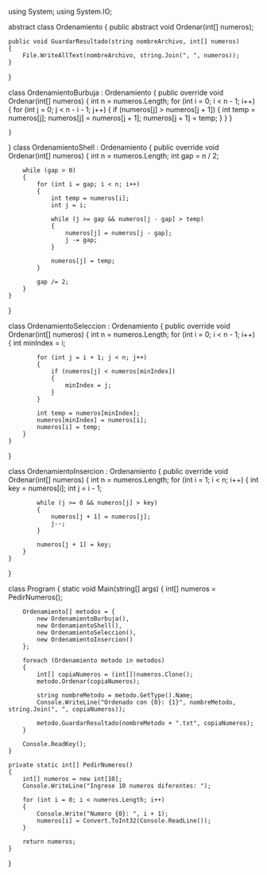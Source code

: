 using System;
using System.IO;

abstract class Ordenamiento
{
    public abstract void Ordenar(int[] numeros);

    public void GuardarResultado(string nombreArchivo, int[] numeros)
    {
        File.WriteAllText(nombreArchivo, string.Join(", ", numeros));
    }
}

class OrdenamientoBurbuja : Ordenamiento
{
    public override void Ordenar(int[] numeros)
    {
        int n = numeros.Length;
        for (int i = 0; i < n - 1; i++)
        {
            for (int j = 0; j < n - i - 1; j++)
            {
                if (numeros[j] > numeros[j + 1])
                {
                    int temp = numeros[j];
                    numeros[j] = numeros[j + 1];
                    numeros[j + 1] = temp;
                }
            }
        }

    }
}
class OrdenamientoShell : Ordenamiento
{
    public override void Ordenar(int[] numeros)
    {
        int n = numeros.Length;
        int gap = n / 2;

        while (gap > 0)
        {
            for (int i = gap; i < n; i++)
            {
                int temp = numeros[i];
                int j = i;

                while (j >= gap && numeros[j - gap] > temp)
                {
                    numeros[j] = numeros[j - gap];
                    j -= gap;
                }

                numeros[j] = temp;
            }

            gap /= 2;
        }
    }
}

class OrdenamientoSeleccion : Ordenamiento
{
    public override void Ordenar(int[] numeros)
    {
        int n = numeros.Length;
        for (int i = 0; i < n - 1; i++)
        {
            int minIndex = i;

            for (int j = i + 1; j < n; j++)
            {
                if (numeros[j] < numeros[minIndex])
                {
                    minIndex = j;
                }
            }

            int temp = numeros[minIndex];
            numeros[minIndex] = numeros[i];
            numeros[i] = temp;
        }
    }
}

class OrdenamientoInsercion : Ordenamiento
{
    public override void Ordenar(int[] numeros)
    {
        int n = numeros.Length;
        for (int i = 1; i < n; i++)
        {
            int key = numeros[i];
            int j = i - 1;

            while (j >= 0 && numeros[j] > key)
            {
                numeros[j + 1] = numeros[j];
                j--;
            }

            numeros[j + 1] = key;
        }
    }
}


class Program
{
    static void Main(string[] args)
    {
        int[] numeros = PedirNumeros();

        Ordenamiento[] metodos = {
            new OrdenamientoBurbuja(),
            new OrdenamientoShell(),
            new OrdenamientoSeleccion(),
            new OrdenamientoInsercion()
        };

        foreach (Ordenamiento metodo in metodos)
        {
            int[] copiaNumeros = (int[])numeros.Clone();
            metodo.Ordenar(copiaNumeros);

            string nombreMetodo = metodo.GetType().Name;
            Console.WriteLine("Ordenado con {0}: {1}", nombreMetodo, string.Join(", ", copiaNumeros));

            metodo.GuardarResultado(nombreMetodo + ".txt", copiaNumeros);
        }

        Console.ReadKey();
    }

    private static int[] PedirNumeros()
    {
        int[] numeros = new int[10];
        Console.WriteLine("Ingrese 10 numeros diferentes: ");

        for (int i = 0; i < numeros.Length; i++)
        {
            Console.Write("Numero {0}: ", i + 1);
            numeros[i] = Convert.ToInt32(Console.ReadLine());
        }

        return numeros;
    }
}
